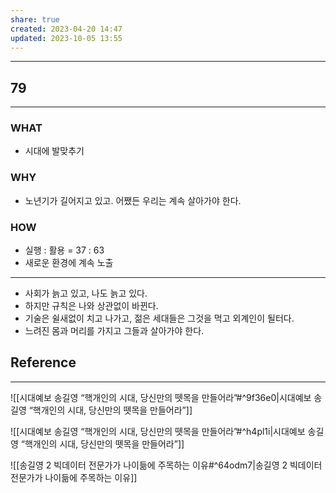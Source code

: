 ```yaml
---
share: true
created: 2023-04-20 14:47
updated: 2023-10-05 13:55
---
```


---
## 79
---
### WHAT
- 시대에 발맞추기
### WHY
- 노년기가 길어지고 있고. 어쨌든 우리는 계속 살아가야 한다.
### HOW
- 실행 : 활용 = 37 : 63
- 새로운 환경에 계속 노출
---
- 사회가 늙고 있고, 나도 늙고 있다.
- 하지만 규칙은 나와 상관없이 바뀐다.
- 기술은 쉴새없이 치고 나가고, 젊은 세대들은 그것을 먹고 외계인이 될터다.
- 느려진 몸과 머리를 가지고 그들과 살아가야 한다.


## Reference
---
![[시대예보  송길영 “핵개인의 시대, 당신만의 뗏목을 만들어라”#^9f36e0|시대예보  송길영 “핵개인의 시대, 당신만의 뗏목을 만들어라”]]

![[시대예보  송길영 “핵개인의 시대, 당신만의 뗏목을 만들어라”#^h4pl1i|시대예보  송길영 “핵개인의 시대, 당신만의 뗏목을 만들어라”]]

![[송길영 2  빅데이터 전문가가 나이듦에 주목하는 이유#^64odm7|송길영 2  빅데이터 전문가가 나이듦에 주목하는 이유]]